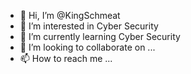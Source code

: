 - 👋 Hi, I’m @KingSchmeat
- 👀 I’m interested in Cyber Security
- 🌱 I’m currently learning Cyber Security
- 💞️ I’m looking to collaborate on ...
- 📫 How to reach me ...

<!---
KingSchmeat/KingSchmeat is a ✨ special ✨ repository because its `README.md` (this file) appears on your GitHub profile.
You can click the Preview link to take a look at your changes.
--->
